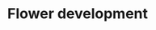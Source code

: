 ---
annotations:
- type: Pathway Ontology
  value: signaling pathway
- type: Pathway Ontology
  value: signaling pathway pertinent to development
authors:
- MartijnVanIersel
- Pjaiswal
- MaintBot
- Khanspers
- AlexanderPico
- Eweitz
description: Based on a boolean genetic model of floral tissue development.
last-edited: 2021-05-19
organisms:
- Arabidopsis thaliana
redirect_from:
- /index.php/Pathway:WP618
- /instance/WP618
schema-jsonld:
- '@context': https://schema.org/
  '@id': https://wikipathways.github.io/pathways/WP618.html
  '@type': Dataset
  creator:
    '@type': Organization
    name: WikiPathways
  description: Based on a boolean genetic model of floral tissue development.
  keywords:
  - AP3
  - TFL1
  - AP2
  - LFY
  - AG
  - CLF
  - EMF1
  - SEP-2
  - A = AP1
  - WUS
  - PI
  - UFO
  - AP1
  - C = AG
  - FT
  - LUG
  - FUL
  - B = AP3
  - SEP-1
  - SEP-3
  license: CC0
  name: Flower development
seo: CreativeWork
title: Flower development
wpid: WP618
---